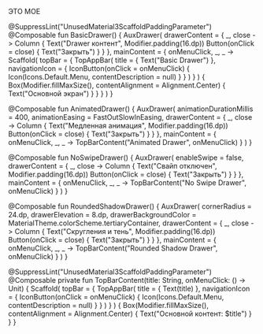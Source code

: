 ЭТО МОЕ

@SuppressLint("UnusedMaterial3ScaffoldPaddingParameter")
@Composable
fun BasicDrawer() {
    AuxDrawer(
        drawerContent = { _, close ->
            Column {
                Text("Drawer контент", Modifier.padding(16.dp))
                Button(onClick = close) {
                    Text("Закрыть")
                }
            }
        },
        mainContent = { onMenuClick, _, _ ->
            Scaffold(
                topBar = {
                    TopAppBar(
                        title = { Text("Basic Drawer") },
                        navigationIcon = {
                            IconButton(onClick = onMenuClick) {
                                Icon(Icons.Default.Menu, contentDescription = null)
                            }
                        }
                    )
                }
            ) {
                Box(Modifier.fillMaxSize(), contentAlignment = Alignment.Center) {
                    Text("Основной экран")
                }
            }
        }
    )
}

@Composable
fun AnimatedDrawer() {
    AuxDrawer(
        animationDurationMillis = 400,
        animationEasing = FastOutSlowInEasing,
        drawerContent = { _, close ->
            Column {
                Text("Медленная анимация", Modifier.padding(16.dp))
                Button(onClick = close) {
                    Text("Закрыть")
                }
            }
        },
        mainContent = { onMenuClick, _, _ ->
            TopBarContent("Animated Drawer", onMenuClick)
        }
    )
}

@Composable
fun NoSwipeDrawer() {
    AuxDrawer(
        enableSwipe = false,
        drawerContent = { _, close ->
            Column {
                Text("Свайп отключен", Modifier.padding(16.dp))
                Button(onClick = close) {
                    Text("Закрыть")
                }
            }
        },
        mainContent = { onMenuClick, _, _ ->
            TopBarContent("No Swipe Drawer", onMenuClick)
        }
    )
}

@Composable
fun RoundedShadowDrawer() {
    AuxDrawer(
        cornerRadius = 24.dp,
        drawerElevation = 8.dp,
        drawerBackgroundColor = MaterialTheme.colorScheme.tertiaryContainer,
        drawerContent = { _, close ->
            Column {
                Text("Скругления и тень", Modifier.padding(16.dp))
                Button(onClick = close) {
                    Text("Закрыть")
                }
            }
        },
        mainContent = { onMenuClick, _, _ ->
            TopBarContent("Rounded Shadow Drawer", onMenuClick)
        }
    )
}

@SuppressLint("UnusedMaterial3ScaffoldPaddingParameter")
@Composable
private fun TopBarContent(title: String, onMenuClick: () -> Unit) {
    Scaffold(
        topBar = {
            TopAppBar(
                title = { Text(title) },
                navigationIcon = {
                    IconButton(onClick = onMenuClick) {
                        Icon(Icons.Default.Menu, contentDescription = null)
                    }
                }
            )
        }
    ) {
        Box(Modifier.fillMaxSize(), contentAlignment = Alignment.Center) {
            Text("Основной контент: $title")
        }
    }
}

